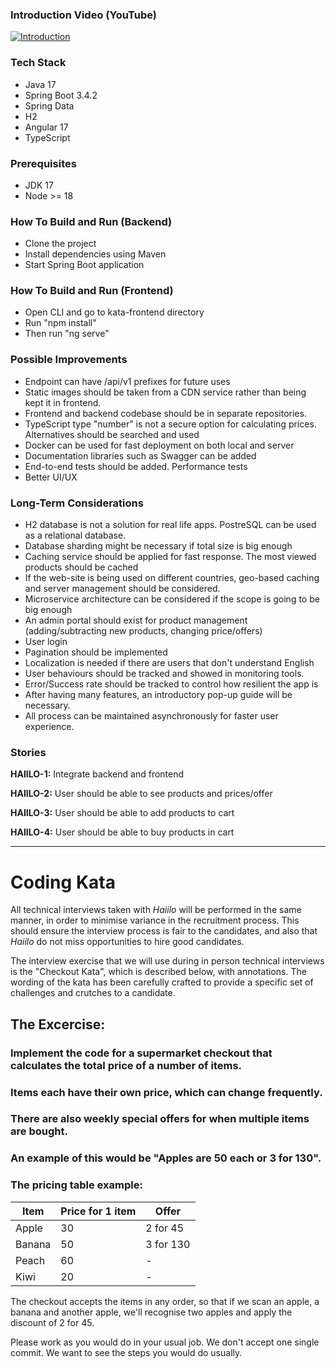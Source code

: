 ### Introduction Video (YouTube)
[![Introduction](https://img.youtube.com/vi/kHfDTYFxHCI/0.jpg)](https://youtu.be/kHfDTYFxHCI)

### Tech Stack

 - Java 17
 - Spring Boot 3.4.2
 - Spring Data
 - H2
 - Angular 17
 - TypeScript

### Prerequisites

 - JDK 17
 - Node >= 18

### How To Build and Run (Backend)

- Clone the project
- Install dependencies using Maven
- Start Spring Boot application

### How To Build and Run (Frontend)

- Open CLI and go to kata-frontend directory
- Run "npm install"
- Then run "ng serve"


### Possible Improvements

 - Endpoint can have /api/v1 prefixes for future uses
 - Static images should be taken from a CDN service rather than being kept it in frontend.
 - Frontend and backend codebase should be in separate repositories.
 - TypeScript type "number" is not a secure option for calculating prices. Alternatives should be searched and used
 - Docker can be used for fast deployment on both local and server
 - Documentation libraries such as Swagger can be added
 - End-to-end tests should be added. Performance tests 
 - Better UI/UX

### Long-Term Considerations

 - H2 database is not a solution for real life apps. PostreSQL can be used as a relational database.
 - Database sharding might be necessary if total size is big enough
 - Caching service should be applied for fast response. The most viewed products should be cached
 - If the web-site is being used on different countries, geo-based caching and server management should be considered.
 - Microservice architecture can be considered if the scope is going to be big enough
 - An admin portal should exist for product management (adding/subtracting new products, changing price/offers)
 - User login
 - Pagination should be implemented
 - Localization is needed if there are users that don't understand English 
 - User behaviours should be tracked and showed in monitoring tools.
 - Error/Success rate should be tracked to control how resilient the app is
 - After having many features, an introductory pop-up guide will be necessary. 
 - All process can be maintained asynchronously for faster user experience.

### Stories

**HAIILO-1:** Integrate backend and frontend

**HAIILO-2:** User should be able to see products and prices/offer

**HAIILO-3:** User should be able to add products to cart

**HAIILO-4:** User should be able to buy products in cart

----------------------------------
# Coding Kata

All technical interviews taken with _Haiilo_ will be performed in the same manner, in order to minimise variance in the recruitment process. This should ensure the interview process is fair to the candidates, and also that _Haiilo_ do not miss opportunities to hire good candidates.

The interview exercise that we will use during in person technical interviews is the "Checkout Kata", which is described below, with annotations. The wording of the kata has been carefully crafted to provide a specific set of challenges and crutches to a candidate.

## The Excercise:

### Implement the code for a supermarket checkout that calculates the total price of a number of items.

### Items each have their own price, which can change frequently.

### There are also weekly special offers for when multiple items are bought.

### An example of this would be "Apples are 50 each or 3 for 130".

### The pricing table example:

| Item   |Price for 1 item | Offer                |
|--------|-----------------|----------------------|
| Apple  | 30              | 2 for 45             |
| Banana | 50              | 3 for 130            |
| Peach  | 60              |  -                   |
| Kiwi   | 20              |  -                   |

The checkout accepts the items in any order, so that if we scan an apple, a banana and another apple, we'll recognise two apples and apply the discount of 2 for 45.

Please work as you would do in your usual job. We don't accept one single commit. We want to see the steps you would do usually.
